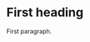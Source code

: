 <!DOCTYPE html>
<html>
<body>



  <h1>First heading</h1>
  <p>First paragraph.</p>
</body>
  
</html>

